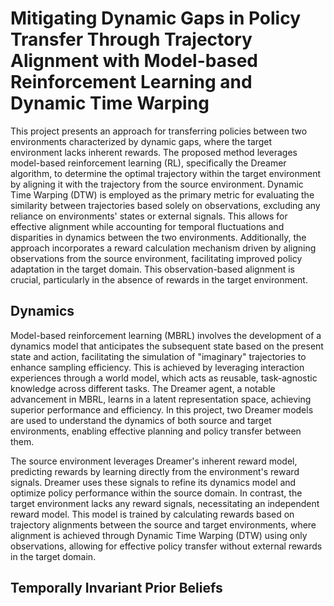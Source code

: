 # Mitigating Dynamic Gaps in Policy Transfer Through Trajectory Alignment with Model-based Reinforcement Learning and Dynamic Time Warping

This project presents an approach for transferring policies between two environments characterized by dynamic gaps, where the target environment lacks inherent rewards. The proposed method leverages model-based reinforcement learning (RL), specifically the Dreamer algorithm, to determine the optimal trajectory within the target environment by aligning it with the trajectory from the source environment. Dynamic Time Warping (DTW) is employed as the primary metric for evaluating the similarity between trajectories based solely on observations, excluding any reliance on environments' states or external signals. This allows for effective alignment while accounting for temporal fluctuations and disparities in dynamics between the two environments. Additionally, the approach incorporates a reward calculation mechanism driven by aligning observations from the source environment, facilitating improved policy adaptation in the target domain. This observation-based alignment is crucial, particularly in the absence of rewards in the target environment.

## Dynamics

Model-based reinforcement learning (MBRL) involves the development of a dynamics model that anticipates the subsequent state based on the present state and action, facilitating the simulation of "imaginary" trajectories to enhance sampling efficiency. This is achieved by leveraging interaction experiences through a world model, which acts as reusable, task-agnostic knowledge across different tasks. The Dreamer agent, a notable advancement in MBRL, learns in a latent representation space, achieving superior performance and efficiency. In this project, two Dreamer models are used to understand the dynamics of both source and target environments, enabling effective planning and policy transfer between them.


The source environment leverages Dreamer's inherent reward model, predicting rewards by learning directly from the environment's reward signals. Dreamer uses these signals to refine its dynamics model and optimize policy performance within the source domain. In contrast, the target environment lacks any reward signals, necessitating an independent reward model. This model is trained by calculating rewards based on trajectory alignments between the source and target environments, where alignment is achieved through Dynamic Time Warping (DTW) using only observations, allowing for effective policy transfer without external rewards in the target domain.

## Temporally Invariant Prior Beliefs
